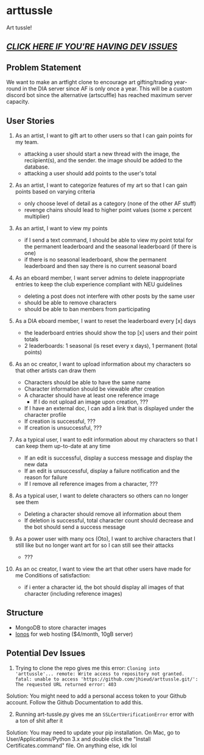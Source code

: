 # arttussle
Art tussle!

## [***CLICK HERE IF YOU'RE HAVING DEV ISSUES***](#potential-dev-issues)

## Problem Statement
We want to make an artfight clone to encourage art gifting/trading year-round in the DIA server since AF is only once a year. This will be a custom discord bot since the alternative (artscuffle) has reached maximum server capacity.
## User Stories
1. As an artist, I want to gift art to other users so that I can gain points for my team. 
    - attacking a user should start a new thread with the image, the reciipient(s), and the sender. the image should be added to the database.
    - attacking a user should add points to the user's total

2. As an artist, I want to categorize features of my art so that I can gain points based on varying criteria
    - only choose level of detail as a category (none of the other AF stuff)
    - revenge chains should lead to higher point values (some x percent multiplier)

3. As an artist, I want to view my points
    -  if I send a text command, I should be able to view my point total for the permanent leaderboard and the seasonal leaderboard (if there is one)
    -  if there is no seasonal leaderboard, show the permanent leaderboard and then say there is no current seasonal board
  
4. As an eboard member, I want server admins to delete inappropriate entries to keep the club experience compliant with NEU guidelines
    - deleting a post does not interfere with other posts by the same user
    - should be able to remove characters
    - should be able to ban members from participating

5. As a DIA eboard member, I want to reset the leaderboard every \[x] days
    - the leaderboard entries should show the top \[x] users and their point totals
    - 2 leaderboards: 1 seasonal (is reset every x days), 1 permanent (total points)

6. As an oc creator, I want to upload information about my characters so that other artists can draw them
    - Characters should be able to have the same name
    - Character information should be viewable after creation
    - A character should have at least one reference image
      - If I do not upload an image upon creation, ???
    - If I have an external doc, I can add a link that is displayed under the character profile
    - If creation is successful, ???
    - If creation is unsuccessful, ???

7. As a typical user, I want to edit information about my characters so that I can keep them up-to-date at any time
    - If an edit is successful, display a success message and display the new data
    - If an edit is unsuccessful, display a failure notification and the reason for failure
    - If I remove all reference images from a character, ???

8. As a typical user, I want to delete characters so others can no longer see them
    - Deleting a character should remove all information about them
    - If deletion is successful, total character count should decrease and the bot should send a success message

9. As a power user with many ocs (Oto), I want to archive characters that I still like but no longer want art for so I can still see their attacks
    - ???

10. As an oc creator, I want to view the art that other users have made for me 
Conditions of satisfaction:
    - if i enter a character id, the bot should display all images of that character (including reference images)
      
## Structure
- MongoDB to store character images
- [Ionos](https://www.ionos.com/hosting/web-hosting?transaction_id=102b2c50f44bb68beb0bf0f6883cfb&itc=RP0VPYCQ-1J1XUL-0Q1429E&ac=OM.US.USt02K418213T7073a&affiliate_id=1033&utm_source=affiliate&utm_medium=Webselenese+Ltd&utm_campaign=AFF-US-CLA-WHOS-1033-----&utm_content=) for web hosting ($4/month, 10gB server)
  
## Potential Dev Issues
1. Trying to clone the repo gives me this error: `Cloning into 'arttussle'...
remote: Write access to repository not granted.
fatal: unable to access 'https://github.com/jhieud/arttussle.git/': The requested URL returned error: 403`

Solution: You might need to add a personal access token to your Github account. Follow the Github Documentation to add this.


2. Running art-tussle.py gives me an `SSLCertVerificationError` error with a ton of shit after it

Solution: You may need to update your pip installation. On Mac, go to User/Applications/Python 3.x and double click the "Install Certificates.command" file. On anything else, idk lol
